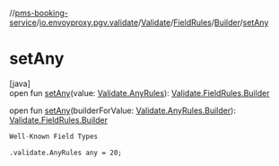 //[pms-booking-service](../../../../../index.md)/[io.envoyproxy.pgv.validate](../../../index.md)/[Validate](../../index.md)/[FieldRules](../index.md)/[Builder](index.md)/[setAny](set-any.md)

# setAny

[java]\
open fun [setAny](set-any.md)(value: [Validate.AnyRules](../../-any-rules/index.md)): [Validate.FieldRules.Builder](index.md)

open fun [setAny](set-any.md)(builderForValue: [Validate.AnyRules.Builder](../../-any-rules/-builder/index.md)): [Validate.FieldRules.Builder](index.md)

```kotlin
Well-Known Field Types

```
`.validate.AnyRules any = 20;`